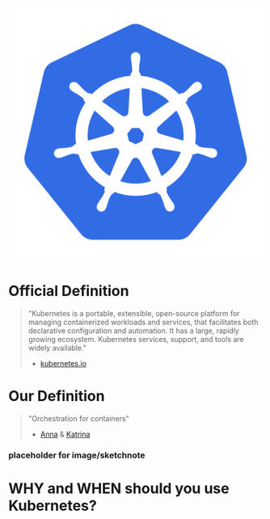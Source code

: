 ![Kubernetes Logo](./assets/kubernetes-icon-color.png)

# Official Definition
> "Kubernetes is a portable, extensible, open-source platform for managing containerized workloads and services, that facilitates both declarative configuration and automation. It has a large, rapidly growing ecosystem. Kubernetes services, support, and tools are widely available." 
> - [kubernetes.io](https://kubernetes.io/docs/concepts/overview/what-is-kubernetes/)

# Our Definition
> "Orchestration for containers"
> - [Anna](https://twitter.com/antheajung) & [Katrina](https://twitter.com/)

### placeholder for image/sketchnote

# WHY and WHEN should you use Kubernetes?
